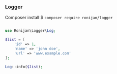 ### Logger

Composer install $ `composer require ronijan/logger`

```php

use Ronijan\Logger\Log;

$list = [
    'id' => 1,
    'name' => 'john doe',
    'url' => 'www.example.com'
];

Log::info($list); 

```
